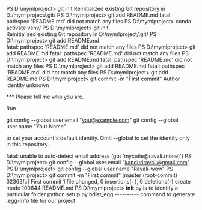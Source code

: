 PS D:\mymlproject> git init
Reinitialized existing Git repository in D:/mymlproject/.git/
PS D:\mymlproject> git add README.md
fatal: pathspec 'README.md' did not match any files
PS D:\mymlproject> conda activate venv/
PS D:\mymlproject> git init            
Reinitialized existing Git repository in D:/mymlproject/.git/
PS D:\mymlproject> git add README.md   
fatal: pathspec 'README.md' did not match any files
PS D:\mymlproject> git add README.md
fatal: pathspec 'README.md' did not match any files
PS D:\mymlproject> git add README.md
fatal: pathspec 'README.md' did not match any files
PS D:\mymlproject> git add README.md
fatal: pathspec 'README.md' did not match any files
PS D:\mymlproject> git add README.md
PS D:\mymlproject> git commit -m "First commit"
Author identity unknown

*** Please tell me who you are.

Run

  git config --global user.email "you@example.com"
  git config --global user.name "Your Name"

to set your account's default identity.
Omit --global to set the identity only in this repository.

fatal: unable to auto-detect email address (got 'mycutie@ravali.(none)')
PS D:\mymlproject> git config --global user.email "kanduriravali@gmail.com"
PS D:\mymlproject> git config --global user.name "Ravali-wow"
PS D:\mymlproject> git commit -m "First commit"
[master (root-commit) 02363fc] First commit
 1 file changed, 0 insertions(+), 0 deletions(-)
 create mode 100644 README.md
PS D:\mymlproject> 
__init__.py is to identify a particular folder
python setup.py bdist_egg ---------- command to generate .egg-info file for our project